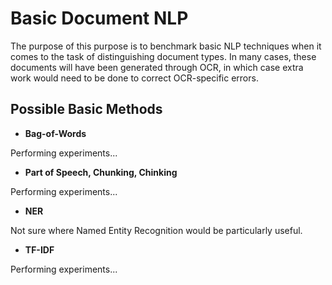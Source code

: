 # Basic Document NLP

The purpose of this purpose is to benchmark basic NLP techniques when it comes to the task of distinguishing document 
types. In many cases, these documents will have been generated through OCR, in which case extra work would need to be 
done to correct OCR-specific errors.

## Possible Basic Methods

* **Bag-of-Words**

Performing experiments...

* **Part of Speech, Chunking, Chinking**

Performing experiments...

* **NER**

Not sure where Named Entity Recognition would be particularly useful.

* **TF-IDF**

Performing experiments...
